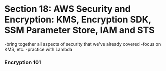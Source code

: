 # Section 18: AWS Security and Encryption: KMS, Encryption SDK, SSM Parameter Store, IAM and STS
-bring together all aspects of security that we've already covered
-focus on KMS, etc. 
-practice with Lambda

### Encryption 101 